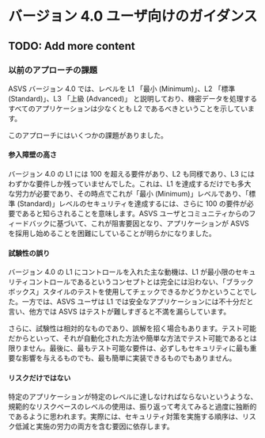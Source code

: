 # バージョン 4.0 ユーザ向けのガイダンス

## TODO: Add more content

### 以前のアプローチの課題

ASVS バージョン 4.0 では、レベルを L1 「最小 (Minimum)」、L2 「標準 (Standard)」、L3 「上級 (Advanced)」 と説明しており、機密データを処理するすべてのアプリケーションは少なくとも L2 であるべきということを示しています。

このアプローチにはいくつかの課題がありました。

#### 参入障壁の高さ

バージョン 4.0 の L1 には 100 を超える要件があり、L2 も同様であり、L3 にはわずかな要件しか残っていませんでした。これは、L1 を達成するだけでも多大な労力が必要であり、その時点でこれが「最小 (Minimum)」レベルであり、「標準 (Standard)」レベルのセキュリティを達成するには、さらに 100 の要件が必要であると知らされることを意味します。ASVS ユーザとコミュニティからのフィードバックに基づいて、これが阻害要因となり、アプリケーションが ASVS を採用し始めることを困難にしていることが明らかになりました。

#### 試験性の誤り

バージョン 4.0 の L1 にコントロールを入れた主な動機は、L1 が最小限のセキュリティコントロールであるというコンセプトとは完全には沿わない、「ブラックボックス」スタイルのテストを使用してチェックできるかどうかということでした。一方では、ASVS ユーザは L1 では安全なアプリケーションには不十分だと言い、他方では ASVS はテストが難しすぎると不満を漏らしています。

さらに、試験性は相対的なものであり、誤解を招く場合もあります。テスト可能だからといって、それが自動化された方法や簡単な方法でテスト可能であるとは限りません。最後に、最もテスト可能な要件は、必ずしもセキュリティに最も重要な影響を与えるものでも、最も簡単に実装できるものでもありません。

#### リスクだけではない

特定のアプリケーションが特定のレベルに達しなければならないというような、規範的なリスクベースのレベルの使用は、振り返って考えてみると過度に独断的であるように思われます。実際には、セキュリティ対策を実施する順序は、リスク低減と実施の労力の両方を含む要因に依存します。
